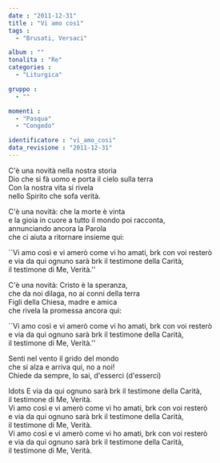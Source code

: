 ```yaml
---
date : "2011-12-31"
title : "Vi amo così"
tags : 
  - "Brusati, Versaci"

album : ""
tonalita : "Re"
categories : 
  - "Liturgica"

gruppo : 
  - ""

momenti : 
  - "Pasqua"
  - "Congedo"

identificatore : "vi_amo_cosi"
data_revisione : "2011-12-31"
---
```

  
  
  
  
  
  
  
  
  
  
  
C'è una novità nella nostra storia  
Dio che si fà uomo e porta il cielo sulla terra  
Con la nostra vita si rivela   
nello Spirito che sofa verità.  
  
C'è una novità: che la morte è vinta  
e la gioia in cuore a tutto il mondo poi racconta,  
annunciando ancora la Parola   
che ci aiuta a ritornare insieme qui:  
  
  
  
``Vi amo così e vi amerò come vi ho amati, brk con voi resterò  
e via da qui ognuno sarà brk il testimone della Carità,  
il testimone di Me, Verità.''               
  
  
  
C'è una novità: Cristo è la speranza,  
che da noi dilaga, no ai conni della terra  
Figli della Chiesa, madre e amica  
che rivela la promessa ancora qui:  
  
  
  
``Vi amo così e vi amerò come vi ho amati, brk con voi resterò  
e via da qui ognuno sarà brk il testimone della Carità,  
il testimone di Me, Verità.''              
  
  
  
Senti nel vento il grido del mondo  
che si alza e arriva qui, no a noi!  
Chiede da sempre, lo sai, d'esserci (d'esserci)  
  
  
  
  
  
  
  
  
  
  
ldots E via da qui ognuno sarà brk il testimone della Carità,  
il testimone di Me, Verità.  
Vi amo così e vi amerò come vi ho amati, brk con voi resterò  
e via da qui ognuno sarà brk il testimone della Carità,  
il testimone di Me, Verità.  
Vi amo così e vi amerò come vi ho amati, brk con voi resterò  
e via da qui ognuno sarà brk il testimone della Carità,  
il testimone di Me, Verità.  
  
   
  
  
